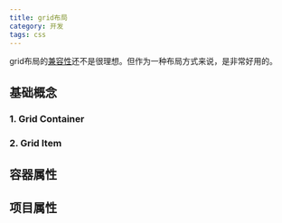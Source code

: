 ```yaml
---
title: grid布局
category: 开发
tags: css
---
```


grid布局的[兼容性](https://caniuse.com/#search=grid)还不是很理想。但作为一种布局方式来说，是非常好用的。

## 基础概念
### 1. Grid Container

### 2. Grid Item

## 容器属性

## 项目属性